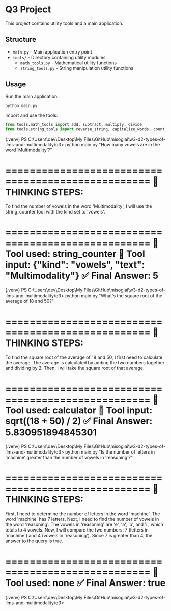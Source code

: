 # Q3 Project

This project contains utility tools and a main application.

## Structure

- `main.py` - Main application entry point
- `tools/` - Directory containing utility modules
  - `math_tools.py` - Mathematical utility functions
  - `string_tools.py` - String manipulation utility functions

## Usage

Run the main application:
```bash
python main.py
```

Import and use the tools:
```python
from tools.math_tools import add, subtract, multiply, divide
from tools.string_tools import reverse_string, capitalize_words, count_words, remove_spaces
``` 

(.venv) PS C:\Users\dev\Desktop\My Files\GitHub\misogiai\w3-d2-types-of-llms-and-multimodality\q3> python main.py "How many vowels are in the word ‘Multimodality’?"   
>> 
>>
==================================================
🤔 THINKING STEPS:
==================================================
To find the number of vowels in the word 'Multimodality', I will use the string_counter tool with the kind set to 'vowels'.

==================================================
🧰 Tool used: string_counter
📝 Tool input: {"kind": "vowels", "text": "Multimodality"}
✅ Final Answer: 5
==================================================
(.venv) PS C:\Users\dev\Desktop\My Files\GitHub\misogiai\w3-d2-types-of-llms-and-multimodality\q3> python main.py "What's the square root of the average of 18 and 50?"
>> 
==================================================
🤔 THINKING STEPS:
==================================================
To find the square root of the average of 18 and 50, I first need to calculate the average. The average is calculated by adding the two numbers together and dividing by 2. Then, I will take the square root of that average.      

==================================================
🧰 Tool used: calculator
📝 Tool input: sqrt((18 + 50) / 2)
✅ Final Answer: 5.830951894845301
==================================================
(.venv) PS C:\Users\dev\Desktop\My Files\GitHub\misogiai\w3-d2-types-of-llms-and-multimodality\q3> python main.py "Is the number of letters in ‘machine’ greater than the number of vowels in ‘reasoning’?"
>> 
==================================================
🤔 THINKING STEPS:
==================================================
First, I need to determine the number of letters in the word 'machine'. The word 'machine' has 7 letters. Next, I need to find the number of vowels in the word 'reasoning'. The vowels in 'reasoning' are 'e', 'a', 'o', and 'i', which totals to 4 vowels. Now, I will compare the two numbers: 7 (letters in 'machine') and 4 (vowels in 'reasoning'). Since 7 is greater than 4, the answer to the query is true.

==================================================
🧰 Tool used: none
✅ Final Answer: true
==================================================
(.venv) PS C:\Users\dev\Desktop\My Files\GitHub\misogiai\w3-d2-types-of-llms-and-multimodality\q3>